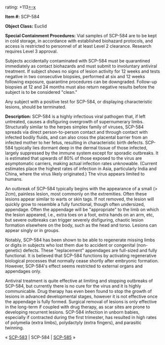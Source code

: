 rating: +113[+](javascript:; "I like it")[–](javascript:; "I don't like it")[x](javascript:; "Cancel my vote")

**Item #:** SCP-584

**Object Class:** Euclid

**Special Containment Procedures:** Vial samples of SCP-584 are to be kept in cold storage, in accordance with established biohazard protocols, and access is restricted to personnel of at least Level 2 clearance. Research requires Level 3 approval.

Subjects accidentally contaminated with SCP-584 must be quarantined immediately as contact biohazards and must submit to involuntary antiviral treatment. If subject shows no signs of lesion activity for 12 weeks and tests negative in two consecutive biopsies, performed at six and 12 weeks following exposure, quarantine procedures can be downgraded. Follow-up biopsies at 12 and 24 months must also return negative results before the subject is to be considered "clean."

Any subject with a positive test for SCP-584, or displaying characteristic lesions, should be terminated.

**Description:** SCP-584 is a highly infectious viral pathogen that, if left untreated, causes a disfiguring overgrowth of supernumerary limbs. Structurally similar to the herpes simplex family of viruses, SCP-584 spreads via direct person-to-person contact and through contact with infected bodily fluids, and can also cross the placental barrier from an infected mother to her fetus, resulting in characteristic birth defects. SCP-584 typically lies dormant deep in the dermal tissue of those infected, largely suppressed by the immune system except for sporadic outbreaks. It is estimated that upwards of 80% of those exposed to the virus are asymptomatic carriers, making actual infection rates unknowable. (Current estimates place the highest rates of infection in Asia, particularly India and China, where the virus likely originated.) The virus appears limited to humans.

An outbreak of SCP-584 typically begins with the appearance of a small (> 2cm), painless lesion, most commonly on the extremities. Often these lesions appear similar to warts or skin tags. If not removed, the lesion will quickly grow to resemble a fully functional, though often undersized, appendage. Often the appendage will be "appropriate" to the limb on which the lesion appeared, i.e., extra toes on a foot, extra hands on an arm, etc, but severe outbreaks can trigger severely disfiguring, chaotic lesion formation elsewhere on the body, such as the head and torso. Lesions can appear singly or in groups.

Notably, SCP-584 has been shown to be able to regenerate missing limbs or digits in subjects who lost them due to accident or congenital (non-genetic) defects. These "replacement" appendages are full-sized and fully functional. It is believed that SCP-584 functions by activating regenerative biological processes that normally cease shortly after embryonic formation. However, SCP-584's effect seems restricted to external organs and appendages only.

Antiviral treatment is quite effective at limiting and stopping outbreaks of SCP-584, but currently there is no cure for the virus and it is highly communicable. Drug therapy has even been found to stop the growth of lesions in advanced developmental stages, however it is not effective once the appendage is fully formed. Surgical removal of lesions is only effective in the long-term if coupled with drug therapy, as scar sites are prone to developing recurrent lesions. SCP-584 infection in unborn babies, especially if contracted during the first trimester, has resulted in high rates of polymelia (extra limbs), polydactyly (extra fingers), and parasitic twinning.

« [SCP-583](/scp-583) | SCP-584 | [SCP-585](/scp-585) »
